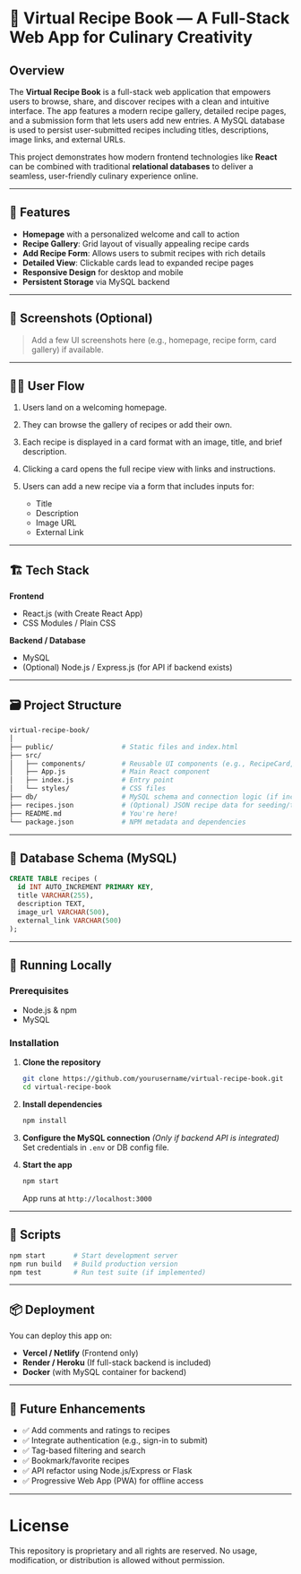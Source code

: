 # 🥘 Virtual Recipe Book — A Full-Stack Web App for Culinary Creativity

## Overview

The **Virtual Recipe Book** is a full-stack web application that empowers users to browse, share, and discover recipes with a clean and intuitive interface. The app features a modern recipe gallery, detailed recipe pages, and a submission form that lets users add new entries. A MySQL database is used to persist user-submitted recipes including titles, descriptions, image links, and external URLs.

This project demonstrates how modern frontend technologies like **React** can be combined with traditional **relational databases** to deliver a seamless, user-friendly culinary experience online.

---

## 🌟 Features

* **Homepage** with a personalized welcome and call to action
* **Recipe Gallery**: Grid layout of visually appealing recipe cards
* **Add Recipe Form**: Allows users to submit recipes with rich details
* **Detailed View**: Clickable cards lead to expanded recipe pages
* **Responsive Design** for desktop and mobile
* **Persistent Storage** via MySQL backend

---

## 📸 Screenshots (Optional)

> Add a few UI screenshots here (e.g., homepage, recipe form, card gallery) if available.

---

## 🧑‍🍳 User Flow

1. Users land on a welcoming homepage.
2. They can browse the gallery of recipes or add their own.
3. Each recipe is displayed in a card format with an image, title, and brief description.
4. Clicking a card opens the full recipe view with links and instructions.
5. Users can add a new recipe via a form that includes inputs for:

   * Title
   * Description
   * Image URL
   * External Link

---

## 🏗️ Tech Stack

**Frontend**

* React.js (with Create React App)
* CSS Modules / Plain CSS

**Backend / Database**

* MySQL
* (Optional) Node.js / Express.js (for API if backend exists)

---

## 🗃️ Project Structure

```bash
virtual-recipe-book/
│
├── public/                 # Static files and index.html
├── src/
│   ├── components/         # Reusable UI components (e.g., RecipeCard, HomePage)
│   ├── App.js              # Main React component
│   ├── index.js            # Entry point
│   └── styles/             # CSS files
├── db/                     # MySQL schema and connection logic (if included)
├── recipes.json            # (Optional) JSON recipe data for seeding/testing
├── README.md               # You're here!
└── package.json            # NPM metadata and dependencies
```

---

## 🔌 Database Schema (MySQL)

```sql
CREATE TABLE recipes (
  id INT AUTO_INCREMENT PRIMARY KEY,
  title VARCHAR(255),
  description TEXT,
  image_url VARCHAR(500),
  external_link VARCHAR(500)
);
```

---

## 🧪 Running Locally

### Prerequisites

* Node.js & npm
* MySQL

### Installation

1. **Clone the repository**

   ```bash
   git clone https://github.com/yourusername/virtual-recipe-book.git
   cd virtual-recipe-book
   ```

2. **Install dependencies**

   ```bash
   npm install
   ```

3. **Configure the MySQL connection**
   *(Only if backend API is integrated)*
   Set credentials in `.env` or DB config file.

4. **Start the app**

   ```bash
   npm start
   ```

   App runs at `http://localhost:3000`

---

## 🧰 Scripts

```bash
npm start       # Start development server
npm run build   # Build production version
npm test        # Run test suite (if implemented)
```

---

## 📦 Deployment

You can deploy this app on:

* **Vercel / Netlify** (Frontend only)
* **Render / Heroku** (If full-stack backend is included)
* **Docker** (with MySQL container for backend)

---

## 🎯 Future Enhancements

* ✅ Add comments and ratings to recipes
* ✅ Integrate authentication (e.g., sign-in to submit)
* ✅ Tag-based filtering and search
* ✅ Bookmark/favorite recipes
* ✅ API refactor using Node.js/Express or Flask
* ✅ Progressive Web App (PWA) for offline access

---

# License

This repository is proprietary and all rights are reserved. No usage, modification, or distribution is allowed without permission.
